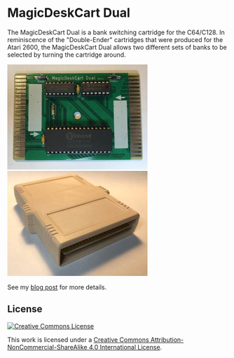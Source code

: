 # MagicDeskCart Dual

The MagicDeskCart Dual is a bank switching cartridge for the C64/C128. In reminiscence of the "Double-Ender" cartridges that were produced for the Atari 2600, the MagicDeskCart Dual allows two different sets of banks to be selected by turning the cartridge around.

![MagicDeskCart Dual Rev.1 Front](media/magic-desk-cart-dual-rev1-front.jpg)
![MagicDeskCart Dual Rev.1 Case](media/magic-desk-cart-dual-rev1-case.jpg)


See my [blog post](https://www.hackup.net/2019/07/bank-switching-cartridges/) for more details.


## License
[![Creative Commons License](https://i.creativecommons.org/l/by-nc-sa/4.0/88x31.png)
](http://creativecommons.org/licenses/by-nc-sa/4.0/)

This work is licensed under a
[Creative Commons Attribution-NonCommercial-ShareAlike 4.0 International License](http://creativecommons.org/licenses/by-nc-sa/4.0/).
